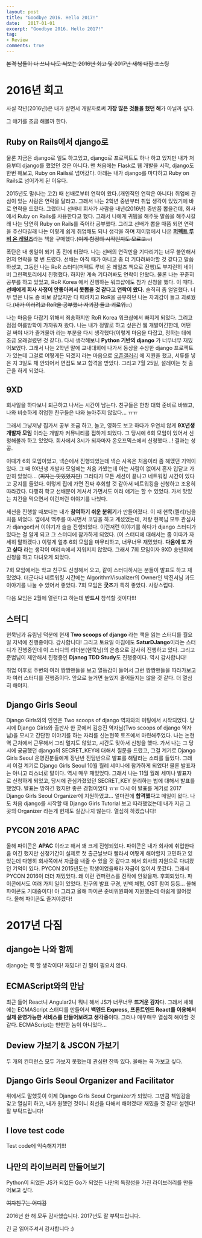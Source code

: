 ```yaml
---
layout: post
title: "Goodbye 2016. Hello 2017!"
date:   2017-01-01
excerpt: "Goodbye 2016. Hello 2017!"
tag:
- Review
comments: true
---
```


~~본격 남들이 다 쓰니 나도 써보는 2016년 회고 및 2017년 새해 다짐 포스팅~~

# 2016년 회고

사실 작년(2016년)은 내가 살면서 개발자로써 **가장 많은 것들을 했던 해**가 아닐까 싶다.

그 얘기를 조금 해볼까 한다.


## Ruby on Rails에서 django로

물론 지금은 django로 일도 하고있고, django로 프로젝트도 하나 하고 있지만 내가 처음부터 django를 했었던 것은 아니다. 맨 처음에는 Flask로 웹 개발을 시작, django도 한번 해보고, Ruby on Rails로 넘어갔다. 아래는 내가 django를 마다하고 Ruby on Rails로 넘어가게 된 이유다.

2015년도 말(나는 고2) 때 선배로부터 연락이 왔다.(개인적인 연락은 아니다) 취업에 관심이 있는 사람은 연락을 달라고. 그래서 나는 2학년 중반부터 취업 생각이 있었기에 바로 연락을 드렸다. 그랬더니 선배네 회사가 사람을 내년(2016년) 중반쯤 뽑을건데, 회사에서 Ruby on Rails를 사용한다고 했다.
그래서 나에게 귀띔을 해주듯 말씀을 해주시길래 나는 당연히 Ruby on Rails를 죽어라 공부했다. 그리고 선배가 뽑을 때쯤 되면 연락을 주신다길래 나는 이렇게 쉽게 취업해도 되나 생각을 하며 제이펍에서 나온 [**퍼펙트 루비 온 레일즈**](http://jpub.tistory.com/529)라는 책을 구매했다.(~~이게 함정의 시작인지도 모르고...~~)

폭탄은 내 생일이 되기 좀 전에 터졌다. 나는 선배의 연락만을 기다리기는 너무 불안해서 먼저 연락을 몇 번 드렸다. 선배는 아직 때가 아니고 좀 더 기다려봐야할 것 같다고 말씀하셨고, 그동안 나는 RoR 스터디(퍼펙트 루비 온 레일즈 책으로 진행)도 부지런히 네이버 그린팩토리에서 진행했다. 하지만 계속 기다려봐도 연락이 안왔다.
물론 나는 꾸준히 공부를 하고 있었고, RoR Korea 에서 진행하는 워크샵에도 참가 신청을 했다. 이 때다. **선배에게 회사 사정이 안좋아져서 못뽑을 것 같다고 연락이 왔다.** 솔직히 좀 얼얼했다. 너무 믿은 나도 좀 바보 같았지만 다 때려치고 RoR을 공부하던 나는 자괴감이 들고 괴로웠다.(~~내가 이러려고 RoR을 공부했나 자괴감 들고 괴로워...~~)

나는 마음을 다잡기 위해서 죄송하지만 RoR Korea 워크샵에서 빠지게 되었다. 그리고 점점 여름방학이 가까워져 왔다. 나는 내가 정말로 하고 싶은건 웹 개발이긴한데, 어떤 걸 써야 내가 즐거울까 라는 부분을 다시 생각했다(이렇게 마음을 다잡고, 정하는 데에 조금 오래걸렸던 것 같다). 다시 생각해보니 **Python 기반의 django** 가 너무너무 재밌어보였다. 그래서 나는 2학년 말에 교내대회에 나가서 동상을 수상한 django 프로젝트가 있는데 그걸로 어떻게든 되겠지 라는 마음으로 [오픈갤러리](http://www.opengallery.co.kr/) 에 지원을 했고, 서류를 넣은 지 3일도 채 안되어서 면접도 보고 합격을 받았다. 그리고 7월 25일, 설레이는 첫 출근을 하게 되었다.


## 9XD

회사일을 하다보니 퇴근하고 나서는 시간이 남는다.
친구들은 한창 대학 준비로 바쁘고, 나와 비슷하게 취업한 친구들은 나와 놀아주지 않았다... ㅠㅠ

그래서 그냥저냥 집가서 공부 조금 하고, 놀고, 영화도 보고 하다가 우연치 않게 **9X년생 개발자 모임** 이라는 개발자 커뮤니티를 접하게 되었다.
그 당시에 6회 모임이 있어서 신청해볼까 하고 있었다. 회사에서 3시가 되자마자 온오프믹스에서 신청했다...! 결과는 성공.

이때가 6회 모임이었고, 넥슨에서 진행되었는데 넥슨 사옥은 처음이라 좀 헤맸던 기억이 있다.
그 때 9X년생 개발자 모임에는 처음 가봤는데 아는 사람이 없어서 혼자 입닫고 가만히 있었다... (~~피자는 맛있었지만~~)
그러다가 모든 세션이 끝나고 네트워킹 시간이 있다고 공지를 들었다.
이렇게 집에 가면 진짜 후회할 것 같아서 네트워킹을 신청하고 조용히 따라갔다. 다행히 학교 선배분이 계셔서 가면서도 여러 얘기는 할 수 있었다.
가서 맛있는 치킨을 먹으면서 이런저런 이야기를 나눴다.

세션을 진행할 때보다는 내가 **참여하기 쉬운 분위기**가 만들어졌다.
이 때 현묵(젤리)님을 처음 뵈었다. 옆에서 맥주를 마시면서 코딩을 하고 계셨었는데, 저랑 현묵님 모두 관심사가 django라서 이야기가 술술 진행되었다.
이런저런 이야기를 하다가 django 스터디가 있다는 걸 알게 되고 그 스터디에 참가하게 되었다. (이 스터디에 대해서는 좀 이따가 자세히 말하겠다.)
이렇게 얼추 6회 모임을 마무리하고, 너무너무 재밌었다. **다음에 또 가고 싶다** 라는 생각이 머리속에서 지워지지 않았다.
그래서 7회 모임이자 9XD 송년회에 신청을 하고 다녀오게 되었다.

7회 모임에서는 학교 친구도 신청해서 오고, 같이 스터디하시는 분들이 발표도 하고 재밌었다.
더군다나 네트워킹 시간에는 AlgorithmVisualizer의 Owner인 박진서님 과도 이야기를 나눌 수 있어서 좋았다.
7회 모임은 **굿즈**가 특히 좋았다. 사랑스럽다.

다음 모임은 2월에 열린다고 하는데 **반드시** 참석할 것이다!!!


## 스터디

현묵님과 유림님 덕분에 현재 **Two scoops of django** 라는 책을 읽는 스터디를 월요일 저녁에 진행중이다. 감사합니다!
그리고 토요일 아침에도 **SaturDJango**이라는 스터디가 진행중인데 이 스터디의 리더분(현묵님)의 은총으로 감사히 진행하고 있다.
그리고 준범님이 제안해서 진행중인 **Djanog TDD Study**도 진행중이다. 역시 감사합니다!

취업 이후로 주변의 여러 짱짱맨들을 보고 열등감이 들어서 그런 짱짱맨들을 따라가보고자 여러 스터디를 진행중이다.
앞으로 늘거면 늘었지 줄어들지는 않을 것 같다. 더 열심히 해야지.


## Django Girls Seoul

Django Girls와의 인연은 Two scoops of django 역자와의 미팅에서 시작되었다.
당시에 Django Girls와 출판사 한 곳에서 김승진 역자님(Two scoops of django 역자님)을 모시고 간단한 이야기를 하는 자리를 신논현쪽 토즈에서 마련해주었다.
나는 논현역 근처에서 근무해서 그리 멀지도 않았고, 시간도 맞아서 신청을 했다.
가서 나는 그 당시에 궁금했던 django의 SECRET_KEY에 대해서 질문을 드렸고, 그걸 계기로 Django Girls Seoul 운영진분들에게 장난반 진담반으로 발표를 해달라는 소리를 들었다.
그래서 이걸 계기로 Django Girls Seoul 10월 월례 세미나에 참가하게 되었다! 물론 발표자는 아니고 리스너로 말이다.
역시 매우 재밌었다.
그래서 나는 11월 월례 세미나 발표자로 신청하게 되었고, 당시에 관심가졌었던 SECRET_KEY 분리하는 법에 대해서 발표를 했었다.
발표는 망하긴 했지만 좋은 경험이었다 ㅠㅠ
다시 이 발표를 계기로 2017 Django Girls Seoul Organizer에 지원하였고... 얼마전에 **합격했다**고 메일이 왔다.
나도 처음 django를 시작할 때 Django Girls Tutorial 보고 따라했었는데 내가 지금 그 곳의 Organizer 라는게 현재도 실감나지 않는다.
열심히 하겠습니다!


## PYCON 2016 APAC

올해 파이콘은 **APAC** 이라고 해서 꽤 크게 진행되었다.
파이콘은 내가 회사에 취업한다음 이긴 했지만 신청기간이 실제로 첫 출근날보다 빨라서 어떻게 해야할지 고민하고 있었는데 다행히 회사쪽에서 자금을 내줄 수 있을 것 같다고 해서 회사의 지원으로 다녀왔던 기억이 있다.
PYCON 2015년도는 학생이었을때라 자금이 없어서 못갔다.
그래서 PYCON 2016이 더더 재밌었다. 왜 이런 컨퍼런스를 진작에 안왔을까. 후회되었다.
파이콘에서도 여러 가지 일이 있었다.
친구의 발표 구경, 빈백 체험, OST 참여 등등... 올해 파이콘도 기대중이다!
아 그리고 올해 파이콘 준비위원회에 지원했는데 아쉽게 떨어졌다.
올해 파이콘도 즐겨야겠다!


# 2017년 다짐

## django는 나와 함께

django는 쭉 할 생각이다! 재밌다! 긴 말이 필요치 않다.

## ECMAScript와의 만남

최근 들어 React니 Angular2니 뭐니 해서 JS가 너무너무 **뜨거운 감자**다.
그래서 새해에는 ECMAScript 스터디를 만들어서 **백엔드 Express, 프론트엔드 React를 이용해서 실제 운영가능한 서비스를 만들어보려고 생각중**이다.
그러나 매우매우 열심히 해야할 것 같다. ECMAScript는 만만한 놈이 아니었다...

## Deview 가보기 & JSCON 가보기

두 개의 컨퍼런스 모두 가보지 못했는데 관심만 잔뜩 있다. 올해는 꼭 가보고 싶다.

## Django Girls Seoul Organizer and Facilitator

위에서도 말했듯이 이제 Django Girls Seoul Organizer가 되었다.
그만큼 책임감을 갖고 열심히 하고, 내가 원했던 것이니 최선을 다해서 해야겠다! 재밌을 것 같다! 설렌다!
잘 부탁드립니다!

## I love test code

Test code에 익숙해지기!!!

## 나만의 라이브러리 만들어보기

Python이 되었든 JS가 되었든 Go가 되었든 나만의 독창성을 가진 라이브러리를 만들어보고 싶다.

~~여자친구는 어디감~~

2016년 한 해 모두 감사했습니다.
2017년도 잘 부탁드립니다.

긴 글 읽어주셔서 감사합니다 :)
